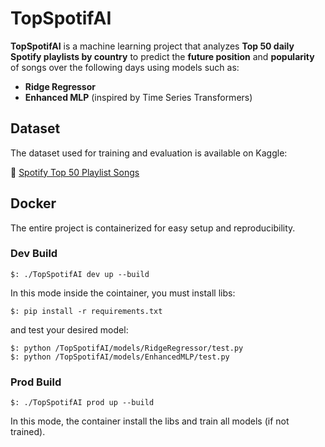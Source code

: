 # TopSpotifAI

**TopSpotifAI** is a machine learning project that analyzes **Top 50 daily Spotify playlists by country** to predict the **future position** and **popularity** of songs over the following days using models such as:

- **Ridge Regressor**
- **Enhanced MLP** (inspired by Time Series Transformers)

## Dataset

The dataset used for training and evaluation is available on Kaggle:

🔗 [Spotify Top 50 Playlist Songs](https://www.kaggle.com/datasets/anxods/spotify-top-50-playlist-songs-anxods)

## Docker

The entire project is containerized for easy setup and reproducibility.

### Dev Build

```console
$: ./TopSpotifAI dev up --build
```
In this mode inside the cointainer, you must install libs:
```console
$: pip install -r requirements.txt
```
and test your desired model:
```console
$: python /TopSpotifAI/models/RidgeRegressor/test.py
$: python /TopSpotifAI/models/EnhancedMLP/test.py
```

### Prod Build 

```console
$: ./TopSpotifAI prod up --build
```
In this mode, the container install the libs and train all models (if not trained).